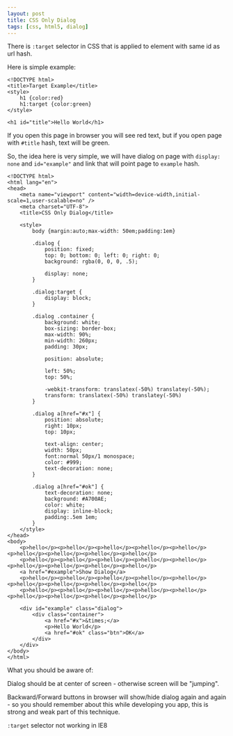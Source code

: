 ```yaml
---
layout: post
title: CSS Only Dialog
tags: [css, html5, dialog]
---
```


There is `:target` selector in CSS that is applied to element with same id as url hash.

Here is simple example:

    <!DOCTYPE html>
    <title>Target Example</title>
    <style>
        h1 {color:red}
        h1:target {color:green}
    </style>

    <h1 id="title">Hello World</h1>

If you open this page in browser you will see red text, but if you open page with `#title` hash, text will be green.

So, the idea here is very simple, we will have dialog on page with `display: none` and `id="example"` and link that will point page to `example` hash.

    <!DOCTYPE html>
    <html lang="en">
    <head>
        <meta name="viewport" content="width=device-width,initial-scale=1,user-scalable=no" />
        <meta charset="UTF-8">
        <title>CSS Only Dialog</title>

        <style>
            body {margin:auto;max-width: 50em;padding:1em}

            .dialog {
                position: fixed;
                top: 0; bottom: 0; left: 0; right: 0;
                background: rgba(0, 0, 0, .5);

                display: none;
            }

            .dialog:target {
                display: block;
            }

            .dialog .container {
                background: white;
                box-sizing: border-box;
                max-width: 90%;
                min-width: 260px;
                padding: 30px;

                position: absolute;

                left: 50%;
                top: 50%;

                -webkit-transform: translatex(-50%) translatey(-50%);
                transform: translatex(-50%) translatey(-50%)
            }

            .dialog a[href="#x"] {
                position: absolute;
                right: 10px;
                top: 10px;

                text-align: center;
                width: 50px;
                font:normal 50px/1 monospace;
                color: #999;
                text-decoration: none;
            }

            .dialog a[href="#ok"] {
                text-decoration: none;
                background: #A700AE;
                color: white;
                display: inline-block;
                padding:.5em 1em;
            }
        </style>
    </head>
    <body>
        <p>hello</p><p>hello</p><p>hello</p><p>hello</p><p>hello</p><p>hello</p><p>hello</p><p>hello</p><p>hello</p>
        <p>hello</p><p>hello</p><p>hello</p><p>hello</p><p>hello</p><p>hello</p><p>hello</p><p>hello</p><p>hello</p>
        <a href="#example">Show Dialog</a>
        <p>hello</p><p>hello</p><p>hello</p><p>hello</p><p>hello</p><p>hello</p><p>hello</p><p>hello</p><p>hello</p>
        <p>hello</p><p>hello</p><p>hello</p><p>hello</p><p>hello</p><p>hello</p><p>hello</p><p>hello</p><p>hello</p>

        <div id="example" class="dialog">
            <div class="container">
                <a href="#x">&times;</a>
                <p>Hello World</p>
                <a href="#ok" class="btn">OK</a>
            </div>
        </div>
    </body>
    </html>

What you should be aware of:

Dialog should be at center of screen - otherwise screen will be "jumping".

Backward/Forward buttons in browser will show/hide dialog again and again - so you should remember about this while developing you app, this is strong and weak part of this technique.

`:target` selector not working in IE8
